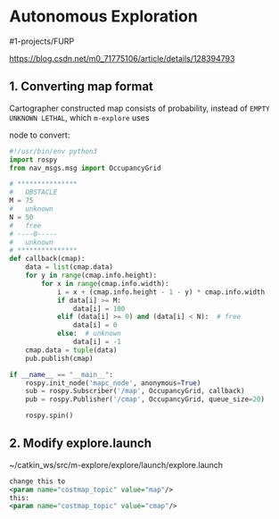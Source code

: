 # Autonomous Exploration
#1-projects/FURP 

https://blog.csdn.net/m0_71775106/article/details/128394793
## 1. Converting map format
Cartographer constructed map consists of probability, instead of
`EMPTY UNKNOWN LETHAL`, which `m-explore` uses

node to convert:
```python
#!/usr/bin/env python3
import rospy
from nav_msgs.msg import OccupancyGrid

# ***************
#   OBSTACLE
M = 75
#   unknown
N = 50
#   free
# ----0-----
#   unknown
# ***************
def callback(cmap):
    data = list(cmap.data)
    for y in range(cmap.info.height):
        for x in range(cmap.info.width):
            i = x + (cmap.info.height - 1 - y) * cmap.info.width
            if data[i] >= M:  
                data[i] = 100
            elif (data[i] >= 0) and (data[i] < N):  # free
                data[i] = 0
            else:  # unknown
                data[i] = -1
    cmap.data = tuple(data)
    pub.publish(cmap)

if __name__ == "__main__":
    rospy.init_node('mapc_node', anonymous=True)
    sub = rospy.Subscriber('/map', OccupancyGrid, callback)
    pub = rospy.Publisher('/cmap', OccupancyGrid, queue_size=20)

    rospy.spin()

```


## 2. Modify explore.launch
~/catkin_ws/src/m-explore/explore/launch/explore.launch

```xml
change this to 
<param name="costmap_topic" value="map"/>
this:
<param name="costmap_topic" value="cmap"/>
```